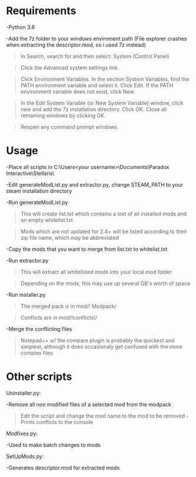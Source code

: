  # Requirements

-Python 3.6

-Add the 7z folder to your windows enviroment path (File explorer crashes when extracting the descriptor.mod, so i used 7z instead)
  >In Search, search for and then select: System (Control Panel)
  
  >Click the Advanced system settings link.
  
  >Click Environment Variables. In the section System Variables, find the PATH environment variable and select it. Click Edit. If the PATH environment variable does not exist, click New.
  
  >In the Edit System Variable (or New System Variable) window, click new and add the 7z installation directory. Click OK. Close all remaining windows by clicking OK.
  
  >Reopen any command prompt windows.

# Usage

-Place all scripts in C:\Users\<your username>\Documents\Paradox Interactive\Stellaris\

-Edit generateModList.py and extractor.py, change STEAM_PATH to your steam installation directory

-Run generateModList.py

  >This will create list.txt which contains a lost of all installed mods and an empty whitelist.txt 
  
  >Mods which are not updated for 2.4+ will be listed according to their zip file name, which may be abbreviated
  
-Copy the mods that you want to merge from list.txt to whitelist.txt

-Run extractor.py 
  >This will extract all whitelisted mods into your local mod folder 
  
  >Depending on the mods, this may use up several GB's worth of space

-Run installer.py

  >The merged pack is in mod/! Modpack/
  
  >Conflicts are in mod/!conflicts!/

-Merge the conflicting files 

  >Notepad++ w/ the compare plugin is probably the quickest and simplest, although it does occasionaly get confused with the more complex files

# Other scripts

Uninstaller.py:

-Remove all non modified files of a selected mod from the modpack
  >Edit the script and change the mod name to the mod to be removed
-Prints conflicts to the console


Modfixes.py: 

-Used to make batch changes to mods 


SetUpMods.py: 

-Generates descriptor.mod for extracted mods
